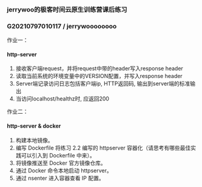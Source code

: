 ### jerrywoo的极客时间云原生训练营课后练习
### G20210797010117 / jerrywoooooooo

作业一：
#### http-server
1. 接收客户端request，并将request中带的header写入response header
2. 读取当前系统的环境变量中的VERSION配置，并写入response header
3. Server端记录访问日志包括客户端ip, HTTP返回码, 输出到server端的标准输出
4. 当访问localhost/healthz时, 应返回200

作业二：
#### http-server & docker
1. 构建本地镜像。
2. 编写 Dockerfile 将练习 2.2 编写的 httpserver 容器化（请思考有哪些最佳实践可以引入到 Dockerfile 中来）。
3. 将镜像推送至 Docker 官方镜像仓库。
4. 通过 Docker 命令本地启动 httpserver。
5. 通过 nsenter 进入容器查看 IP 配置。
